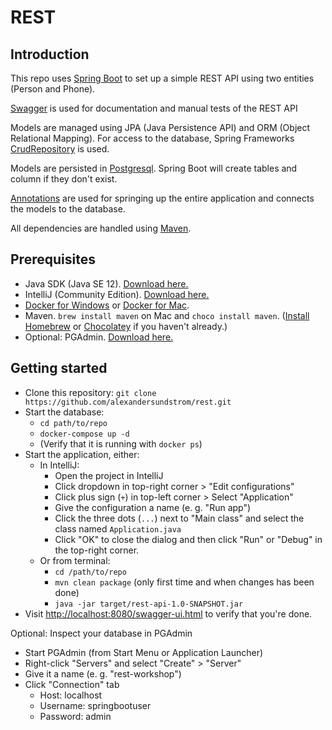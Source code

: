 # REST

## Introduction
This repo uses [Spring Boot](https://spring.io/projects/spring-boot) to set up a simple REST API using two entities 
(Person and Phone).

[Swagger](https://swagger.io/) is used for documentation and manual tests of the REST API

Models are managed using JPA (Java Persistence API) and ORM (Object Relational Mapping). For access to the database,
Spring Frameworks [CrudRepository](https://docs.spring.io/spring-data/data-commons/docs/1.6.1.RELEASE/reference/html/repositories.html) is used.

Models are persisted in [Postgresql](https://www.postgresql.org/). Spring Boot will create tables and column if they 
don't exist.

[Annotations](https://en.wikipedia.org/wiki/Java_annotation) are used for springing up the entire application and 
connects the models to the database.

All dependencies are handled using [Maven](https://maven.apache.org/).

## Prerequisites
- Java SDK (Java SE 12). [Download here.](https://www.oracle.com/technetwork/java/javase/downloads/index.html)
- IntelliJ (Community Edition). [Download here.](https://www.jetbrains.com/idea/download/)
- [Docker for Windows](https://hub.docker.com/editions/community/docker-ce-desktop-windows) or [Docker for Mac](https://hub.docker.com/editions/community/docker-ce-desktop-mac).
- Maven. `brew install maven` on Mac and `choco install maven`. ([Install Homebrew](https://brew.sh/index_sv) or [Chocolatey](https://chocolatey.org/docs/installation) if you haven't already.)
- Optional: PGAdmin. [Download here.](https://www.pgadmin.org/download/)

## Getting started
- Clone this repository: `git clone https://github.com/alexandersundstrom/rest.git`
- Start the database:
  - `cd path/to/repo`
  - `docker-compose up -d`
  - (Verify that it is running with `docker ps`)
- Start the application, either:
  - In IntelliJ:
    - Open the project in IntelliJ
    - Click dropdown in top-right corner > "Edit configurations"
    - Click plus sign (`+`) in top-left corner > Select "Application"
    - Give the configuration a name (e. g. "Run app")
    - Click the three dots (`...`) next to "Main class" and select the class named `Application.java`
    - Click "OK" to close the dialog and then click "Run" or "Debug" in the top-right corner.
  - Or from terminal:
    - `cd /path/to/repo`
    - `mvn clean package` (only first time and when changes has been done)
    - `java -jar target/rest-api-1.0-SNAPSHOT.jar`
- Visit [http://localhost:8080/swagger-ui.html](http://localhost:8080/swagger-ui.html) to verify that you're done.

Optional: Inspect your database in PGAdmin
- Start PGAdmin (from Start Menu or Application Launcher)
- Right-click "Servers" and select "Create" > "Server"
- Give it a name (e. g. "rest-workshop")
- Click "Connection" tab
  - Host: localhost
  - Username: springbootuser
  - Password: admin

